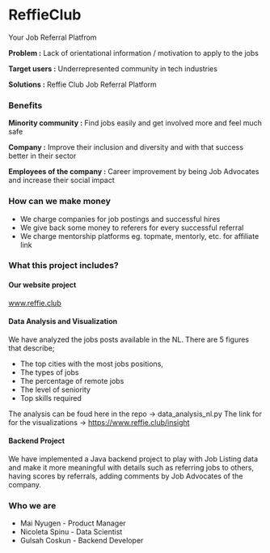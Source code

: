 # ReffieClub
Your Job Referral Platfrom


**Problem :** Lack of orientational information / motivation to apply to the jobs

**Target users :** Underrepresented community in tech industries

**Solutions :** Reffie Club Job Referral Platform


### Benefits

**Minority community :** Find jobs easily and get involved more and feel much safe

**Company :** Improve their inclusion and diversity and with that success better in their sector

**Employees of the company :** Career improvement by being Job Advocates and increase their social impact

### How can we make money

- We charge companies for job postings and successful hires
- We give back some money to referers for every successful referral
- We charge mentorship platforms eg. topmate, mentorly, etc. for affiliate link

### What this project includes? 


#### Our website project

www.reffie.club


#### Data Analysis and Visualization

We have analyzed the jobs posts available in the NL. There are 5 figures that describe;
 - The top cities with the most jobs positions, 
 - The types of jobs
 - The percentage of remote jobs
 - The level of seniority
 - Top skills required
 

The analysis can be foud here in the repo -> data_analysis_nl.py
The link for for the visualizations -> https://www.reffie.club/insight



#### Backend Project

We have implemented a Java backend project to play with Job Listing data and make it more meaningful 
with details such as referring jobs to others, having scores by referrals, adding comments by Job Advocates of the company.


### Who we are

 - Mai Nyugen - Product Manager
 - Nicoleta Spinu - Data Scientist
 - Gulsah Coskun - Backend Developer



